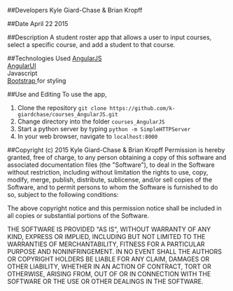 ##Developers
Kyle Giard-Chase & Brian Kropff

##Date
April 22 2015


##Description
A student roster app that allows a user to input courses, select a specific course, and add a student to that course. 

##Technologies Used
<a href='https://angularjs.org/'>AngularJS</a> <br>
<a href='http://angular-ui.github.io/'>AngularUI</a><br>
Javascript <br>
<a href='http://getbootstrap.com/'>Bootstrap </a>for styling <br>

##Use and Editing
To use the app,<br>
1. Clone the repository `git clone https://github.com/k-giardchase/courses_AngularJS.git`<br>
2. Change directory into the folder `courses_AngularJS`<br>
3. Start a python server by typing `python -m SimpleHTTPServer` <br>
4. In your web browser, navigate to `localhost:8000` <br>


##Copyright (c) 2015 Kyle Giard-Chase & Brian Kropff
Permission is hereby granted, free of charge, to any person obtaining a copy
of this software and associated documentation files (the "Software"), to deal
in the Software without restriction, including without limitation the rights
to use, copy, modify, merge, publish, distribute, sublicense, and/or sell
copies of the Software, and to permit persons to whom the Software is
furnished to do so, subject to the following conditions:

The above copyright notice and this permission notice shall be included in
all copies or substantial portions of the Software.

THE SOFTWARE IS PROVIDED "AS IS", WITHOUT WARRANTY OF ANY KIND, EXPRESS OR
IMPLIED, INCLUDING BUT NOT LIMITED TO THE WARRANTIES OF MERCHANTABILITY,
FITNESS FOR A PARTICULAR PURPOSE AND NONINFRINGEMENT. IN NO EVENT SHALL THE
AUTHORS OR COPYRIGHT HOLDERS BE LIABLE FOR ANY CLAIM, DAMAGES OR OTHER
LIABILITY, WHETHER IN AN ACTION OF CONTRACT, TORT OR OTHERWISE, ARISING FROM,
OUT OF OR IN CONNECTION WITH THE SOFTWARE OR THE USE OR OTHER DEALINGS IN
THE SOFTWARE.
